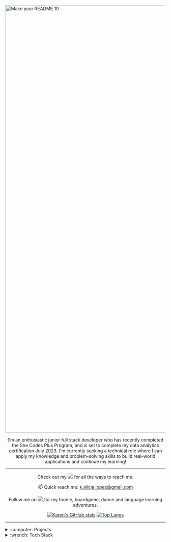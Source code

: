 <img width="1340" alt="Make your README 10" src="https://user-images.githubusercontent.com/104682798/236136171-4852106e-8481-452a-9f7f-ca10849a4444.png">

<p align='center'>
I'm an enthusiastic junior full stack developer who has recently completed the She Codes Plus Program, and is set to complete my data analytics certification July 2023. I'm currently seeking a technical role where I can apply my knowledge and problem-solving skills to build real-world applications and continue my learning! 
</p>

---

<p align='center'>
  Check out my <a href=http://www.linktr.ee/kalicialopez">
    <img src="https://img.shields.io/badge/linktree-39E09B?style=for-the-badge&logo=linktree&logoColor=white" target="_blank" /></a> for all the ways to reach me.
</p>
    <p align='center'>
  📫 Quick reach me: <a href='mailto:k.alicia.lopez@gmail.com'>k.alicia.lopez@gmail.com</a>
</p>
    
<p align='center'>
    Follow me on 
    <a href="https://instagram.com/kalicialopez" target="_blank">
    <img src="https://img.shields.io/badge/instagram-%23E4405F.svg?&style=for-the-badge&logo=instagram&logoColor=white" />        
  </a>for my foodie, boardgame, dance and language learning adventures.
</p>

<div align='center'>
<!--     <a href="#"><img src="https://github-readme-stats.vercel.app/api?username=kalicialopez&show_icons=true&count_private=true&theme=dark&hide=stars,issues" width="350"></a><img src="https://github-readme-stats.vercel.app/api/top-langs/?username=kalicialopez&layout=compact)](https://github.com/kalicialopez/github-readme-stats)" />  -->
    
[![Karen's GitHub stats](https://github-readme-stats.vercel.app/api?username=kalicialopez&show_icons=true&count_private=true&theme=dark&hide=stars,issues)](https://github.com/mariapetra/github-readme-stats) [![Top Langs](https://github-readme-stats.vercel.app/api/top-langs/?username=kalicialopez&layout=compact)](https://github.com/kalicialopez/github-readme-stats)
</div>
    
---
    
<details>
    
  <summary>:computer: Projects</summary>

| Project                     | Repositories    | Live Website  | Tech    |
| :-------------------------- |:----------------| :-------------| :-------------|
| Portfolio                   | <a href="https://github.com/kalicialopez/portfolio.github.io" target="_blank">Repo</a>   |          | ![HTML5](https://img.shields.io/badge/html5-%23E34F26.svg?style=flat&logo=html5&logoColor=white) ![CSS3](https://img.shields.io/badge/css3-%231572B6.svg?style=flat&logo=css3&logoColor=white) ![JavaScript](https://img.shields.io/badge/javascript-%23323330.svg?style=flat&logo=javascript&logoColor=%23F7DF1E)
| Weather Data Converter      | <a href="https://github.com/kalicialopez/she-codes-python-weather-project-kalicialopez" target="_blank">Repo</a>  |           | ![Python](https://img.shields.io/badge/python-3670A0?style=flat&logo=python&logoColor=ffdd54)
| Newsletter Clone            | <a href="https://github.com/kalicialopez/she-codes-django-news-project-kalicialopez" target="_blank">Repo</a>        |             | ![Django](https://img.shields.io/badge/django-%23092E20.svg?style=flat&logo=django&logoColor=white) ![HTML5](https://img.shields.io/badge/html5-%23E34F26.svg?style=flat&logo=html5&logoColor=white) ![CSS3](https://img.shields.io/badge/css3-%231572B6.svg?style=flat&logo=css3&logoColor=white)
| Crowdfunding Platform       | <a href="https://github.com/kalicialopez/she-codes-crowdfunding-api-project-kalicialopez" target="_blank">API</a><br/> <a href="https://github.com/kalicialopez/crowdfunding" target="_blank">Front-end</a>               |               | ![DjangoREST](https://img.shields.io/badge/DJANGO-REST-ff1709?style=flat&logo=django&logoColor=white&color=ff1709&labelColor=gray) ![Insomnia](https://img.shields.io/badge/Insomnia-black?style=flat&logo=insomnia&logoColor=5849BE) ![SQLite](https://img.shields.io/badge/SQLite-07405E?style=for-the-badge&logo=sqlite&logoColor=white) ![Docker](https://img.shields.io/badge/Docker-2CA5E0?style=for-the-badge&logo=docker&logoColor=white) <br/> ![React](https://img.shields.io/badge/react-%2320232a.svg?style=flat&logo=react&logoColor=%2361DAFB) ![React Router](https://img.shields.io/badge/React_Router-CA4245?style=flat&logo=react-router&logoColor=white) ![HTML5](https://img.shields.io/badge/html5-%23E34F26.svg?style=flat&logo=html5&logoColor=white) ![CSS3](https://img.shields.io/badge/css3-%231572B6.svg?style=flat&logo=css3&logoColor=white)
| Comparison Shopping List App| <a href="https://github.com/SheCodesAus/django_unchained_group_2023_backend" target="_blank">API</a> <br/> <a href="https://github.com/SheCodesAus/django_unchained_group_2023_frontend" target="_blank">Front-end</a>  |            | ![DjangoREST](https://img.shields.io/badge/DJANGO-REST-ff1709?style=flat&logo=django&logoColor=white&color=ff1709&labelColor=gray) ![Insomnia](https://img.shields.io/badge/Insomnia-black?style=flat&logo=insomnia&logoColor=5849BE) ![SQLite](https://img.shields.io/badge/SQLite-07405E?style=for-the-badge&logo=sqlite&logoColor=white) ![Docker](https://img.shields.io/badge/Docker-2CA5E0?style=for-the-badge&logo=docker&logoColor=white) ![Netlify](https://img.shields.io/badge/Netlify-00C7B7?style=for-the-badge&logo=netlify&logoColor=white) ![Netlify](https://img.shields.io/badge/Netlify-00C7B7?style=for-the-badge&logo=netlify&logoColor=white) <br/> ![React](https://img.shields.io/badge/react-%2320232a.svg?style=flat&logo=react&logoColor=%2361DAFB) ![React Router](https://img.shields.io/badge/React_Router-CA4245?style=flat&logo=react-router&logoColor=white) ![HTML5](https://img.shields.io/badge/html5-%23E34F26.svg?style=flat&logo=html5&logoColor=white) ![CSS3](https://img.shields.io/badge/css3-%231572B6.svg?style=flat&logo=css3&logoColor=white)

</details>
    
<details>
    
  <summary>:wrench: Tech Stack</summary>
    
#### Languages
![HTML5](https://img.shields.io/badge/HTML5-E34F26?style=for-the-badge&logo=html5&logoColor=white) ![CSS3](https://img.shields.io/badge/CSS3-1572B6?style=for-the-badge&logo=css3&logoColor=white) ![JavaScript](https://img.shields.io/badge/JavaScript-323330?style=for-the-badge&logo=javascript&logoColor=F7DF1E) ![Python](https://img.shields.io/badge/Python-FFD43B?style=for-the-badge&logo=python&logoColor=blue) ![R](https://img.shields.io/badge/R-276DC3?style=for-the-badge&logo=r&logoColor=white) ![Markdown](https://img.shields.io/badge/Markdown-000000?style=for-the-badge&logo=markdown&logoColor=white)


#### Frameworks & Libraries
![Bootstrap](https://img.shields.io/badge/Bootstrap-563D7C?style=for-the-badge&logo=bootstrap&logoColor=white) ![Django](https://img.shields.io/badge/Django-092E20?style=for-the-badge&logo=django&logoColor=green) ![DjangoREST](https://img.shields.io/badge/django%20rest-ff1709?style=for-the-badge&logo=django&logoColor=white) ![React](https://img.shields.io/badge/React-20232A?style=for-the-badge&logo=react&logoColor=61DAFB) ![React Router](https://img.shields.io/badge/React_Router-CA4245?style=for-the-badge&logo=react-router&logoColor=white) ![Tailwind](https://img.shields.io/badge/Tailwind_CSS-38B2AC?style=for-the-badge&logo=tailwind-css&logoColor=white)

#### Data
![SQLite](https://img.shields.io/badge/SQLite-07405E?style=for-the-badge&logo=sqlite&logoColor=white) ![MySQL](https://img.shields.io/badge/MySQL-005C84?style=for-the-badge&logo=mysql&logoColor=white) ![Tableau](https://img.shields.io/badge/Tableau-E97627?style=for-the-badge&logo=Tableau&logoColor=white) ![PowerBI](https://img.shields.io/badge/PowerBI-F2C811?style=for-the-badge&logo=Power%20BI&logoColor=white)

#### Platforms & Relevant Tools
![Insomnia](https://img.shields.io/badge/Insomnia-5849be?style=for-the-badge&logo=Insomnia&logoColor=white) ![Docker](https://img.shields.io/badge/Docker-2CA5E0?style=for-the-badge&logo=docker&logoColor=white) 
    
#### Cloud Services & Hosting
![Netlify](https://img.shields.io/badge/Netlify-00C7B7?style=for-the-badge&logo=netlify&logoColor=white) :soon: ![AWS](https://img.shields.io/badge/Amazon_AWS-FF9900?style=for-the-badge&logo=amazonaws&logoColor=white)

    
#### Design
![Canva](https://img.shields.io/badge/Canva-%2300C4CC.svg?&style=for-the-badge&logo=Canva&logoColor=white) ![Figma](https://img.shields.io/badge/Figma-F24E1E?style=for-the-badge&logo=figma&logoColor=white) ![Adobe Illustrator](	https://img.shields.io/badge/Adobe%20Illustrator-FF9A00?style=for-the-badge&logo=adobe%20illustrator&logoColor=white)
    
</details>    

<!--### Hi there 👋


**kalicialopez/kalicialopez** is a ✨ _special_ ✨ repository because its `README.md` (this file) appears on your GitHub profile.

Here are some ideas to get you started:

- 🔭 I’m currently working on ...
- 🌱 I’m currently learning ...
- 👯 I’m looking to collaborate on ...
- 🤔 I’m looking for help with ...
- 💬 Ask me about ...
- 📫 How to reach me: ...
- 😄 Pronouns: ...
- ⚡ Fun fact: ...
-->
